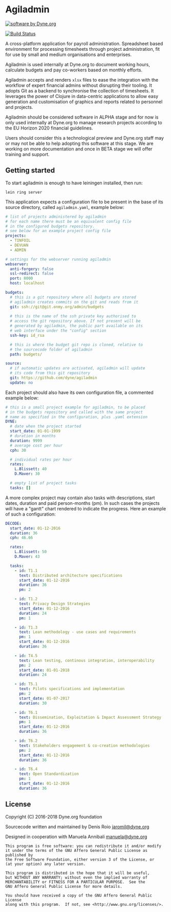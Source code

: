 # Agiladmin

<a href="https://www.dyne.org"><img
	src="https://secrets.dyne.org/static/img/swbydyne.png"
		alt="software by Dyne.org"
			title="software by Dyne.org" class="pull-right"></a>


[![Build Status](https://travis-ci.org/dyne/Agiladmin.svg?branch=master)](https://travis-ci.org/dyne/Agiladmin)


A cross-platform application for payroll administration. Spreadsheet
based environment for processing timesheets through project
administration, fit for use by small and medium organisations and
enterprises.

Agiladmin is used internally at Dyne.org to document working hours,
calculate budgets and pay co-workers based on monthly efforts.

Agiladmin accepts and renders `xlsx` files to ease the integration with
the workflow of expert financial admins without disrupting their
tooling. It adopts Git as a backend to synchronise the collection of
timesheets. It leverages the power of Clojure in data-centric
applications to allow easy generation and customisation of graphics
and reports related to personnel and projects.

Agiladmin should be considered software in ALPHA stage and for now is
only used internally at Dyne.org to manage research projects according
to the EU Horizon 2020 financial guidelines.

Users should consider this a technological preview and Dyne.org staff may or may not be able to help adopting this software at this stage. We are working on more documentation and once in BETA stage we will offer training and support.

## Getting started

To start agiladmin is enough to have leiningen installed, then run:

```
lein ring server
```

This application expects a configuration file to be present in the base of its source directory, called `agiladmin.yaml`, example below:

```yaml
# list of projects administered by agiladmin
# for each name there must be an equivalent config file
# in the configured budgets repository.
# see below for an example project config file
projects:
  - TINFOIL
  - DEVUAN
  - ADMIN

# settings for the webserver running agiladmin
webserver:
  anti-forgery: false
  ssl-redirect: false
  port: 8000
  host: localhost

budgets:
  # this is a git repository where all budgets are stored
  # agiladmin creates commits on the git and reads from it
  git: ssh://git@git.onmy.org/admin/budgets
  
  # this is the name of the ssh private key authorised to
  # access the git repository above. If not present will be
  # generated by agiladmin, the public part available on its
  # web interface under the "config" section
  ssh-key: id_rsa

  # this is where the budget git repo is cloned, relative to
  # the sourcecode folder of agiladmin
  path: budgets/

source:
  # if automatic updates are activated, agiladmin will update
  # its code from this git repository
  git: https://github.com/dyne/agiladmin
  update: no
```

Each project should also have its own configuration file, a commented
example below:

```yaml
# this is a small project example for agiladmin, to be placed
# in the budgets repository and called with the same project
# name as specified in the configuration, plus .yaml extension
DYNE:
  # date when the project started
  start_date: 01-01-1999
  # duration in months
  duration: 9999
  # average cost per hour
  cph: 30

  # individual rates per hour
  rates:
    L.Blissett: 40
    D.Maver: 30	

  # empty list of project tasks
  tasks: []
```

A more complex project may contain also tasks with descriptions, start dates, duration and paid person-months (pm). In such cases the projects will have a "gantt" chart rendered to indicate the progress. Here an example of such a configuration:

```yaml
DECODE:
  start_date: 01-12-2016
  duration: 36
  cph: 46.66

  rates:
    L.Blissett: 50
	D.Maver: 43

  tasks:
    - id: T1.1
      text: Distributed architecture specifications
      start_date: 01-12-2016
      duration: 36
      pm: 2

    - id: T1.2
      text: Privacy Design Strategies
      start_date: 01-12-2016
      duration: 24
      pm: 1

    - id: T1.3
      text: Lean methodology - use cases and requirements
      pm: 1
      start_date: 01-12-2016
      duration: 36

    - id: T4.5
      text: Lean testing, continous integration, interoperability 
      pm: 2
      start_date: 01-01-2018
      duration: 24

    - id: T5.1
      text: Pilots specifications and implementation
      pm: 2
      start_date: 01-07-2017
      duration: 30

    - id: T6.1
      text: Dissemination, Exploitation & Impact Assessment Strategy
      pm: 1
      start_date: 01-12-2016
      duration: 36

    - id: T6.2
      text: Stakeholders engagement & co-creation methodologies
      pm: 2
      start_date: 01-12-2016
      duration: 36

    - id: T6.4
      text: Open Standardization
      pm: 1
      start_date: 01-12-2016
      duration: 36
```

## License

Copyright (C) 2016-2018 Dyne.org foundation

Sourcecode written and maintained by Denis Roio <jaromil@dyne.org>

Designed in cooperation with Manuela Annibali <manuela@dyne.org>

```
This program is free software: you can redistribute it and/or modify
it under the terms of the GNU Affero General Public License as published by
the Free Software Foundation, either version 3 of the License, or
(at your option) any later version.

This program is distributed in the hope that it will be useful,
but WITHOUT ANY WARRANTY; without even the implied warranty of
MERCHANTABILITY or FITNESS FOR A PARTICULAR PURPOSE.  See the
GNU Affero General Public License for more details.

You should have received a copy of the GNU Affero General Public License
along with this program.  If not, see <http://www.gnu.org/licenses/>.
```

